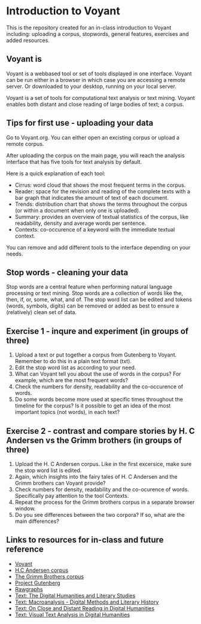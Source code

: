 # Introduction to Voyant
This is the repository created for an in-class introduction to Voyant including: uploading a corpus, stopwords, general features, exercises and added resources. 

## Voyant is
Voyant is a webbased tool or set of tools displayed in one interface. Voyant can be run either in a browser in which case you are accessing a remote server. Or downloaded to your desktop, running on your local server. 

Voyant is a set of tools for computational text analysis or text mining. Voyant enables both distant and close reading of large bodies of text; a corpus. 

## Tips for first use - uploading your data
Go to Voyant.org. 
You can either open an excisting corpus or upload a remote corpus. 

After uploading the corpus on the main page, you will reach the analysis interface that has five tools for text analysis by default. 

Here is a quick explanation of each tool:
* Cirrus: word cloud that shows the most frequent terms in the corpus. 
* Reader: space for the revision and reading of the complete texts with a bar graph that indicates the amount of text of each document. 
* Trends: distribution chart that shows the terms throughout the corpus (or within a document when only one is uploaded). 
* Summary: provides an overview of textual statistics of the corpus, like readability, density and average words per sentence. 
* Contexts: co-occurence of a keyword with the immediate textual context. 

You can remove and add different tools to the interface depending on your needs. 

## Stop words - cleaning your data
Stop words are a central feature when performing natural language processing or text mining. 
Stop words are a collection of words like the, then, if, or, some, what, and of.
The stop word list can be edited and tokens (words, symbols, digits) can be removed or added as best to ensure a (relatively) clean set of data. 

##  Exercise 1 - inqure and experiment (in groups of three)
1. Upload a text or put together a corpus from Gutenberg to Voyant. Remember to do this in a plain text format (txt). 
2. Edit the stop word list as according to your need. 
3. What can Voyant tell you about the use of words in the corpus? For example, which are the most frequent words?
4. Check the numbers for density, readability and the co-occurence of words. 
5. Do some words become more used at specific times throughout the timeline for the corpus? Is it possible to get an idea of the most important topics (not words), in each text?

## Exercise 2 - contrast and compare stories by H. C Andersen vs the Grimm brothers (in groups of three) 
1. Upload the H. C Andersen corpus. Like in the first excersice, make sure the stop word list is edited. 
2. Again, which insights into the fairy tales of H. C Andersen and the Grimm brothers can Voyant provide? 
3. Check numbers for density, readability and the co-ocurence of words. Specifically pay attention to the tool Contexts. 
4. Repeat the process for the Grimm brothers corpus in a separate browser window. 
5. Do you see differences between the two corpora? If so, what are the main differences? 

## Links to resources for in-class and future reference
* [Voyant](https://voyant-tools.org/)
* [H.C Andersen corpus](https://github.com/karolinevildlyng/Introduction-to-Voyant/blob/main/HC%20Andersen%20fairy%20tale%20corpus.zip)
* [The Grimm Brothers corpus](https://github.com/karolinevildlyng/Introduction-to-Voyant/blob/main/The%20Grimm%20Brothers%20fairy%20tale%20corpus.zip)
* [Project Gutenberg](https://www.gutenberg.org/)
* [Rawgraphs](https://rawgraphs.io/)
* [Text: The Digital Humanities and Literary Studies](https://fdslive.oup.com/www.oup.com/academic/pdf/openaccess/9780198850489.pdf)
* [Text: Macroanalysis - Digital Methods and Literary History](http://www.digitalhermeneutics.com/wp-content/uploads/2020/06/WEEK-2-Jockers-Macroanalysis-Ch-2.pdf)
* [Text: On Close and Distant Reading in Digital Humanities](https://www.informatik.uni-leipzig.de/~stjaenicke/Survey.pdf)
* [Text: Visual Text Analysis in Digital Humanities](https://onlinelibrary.wiley.com/doi/full/10.1111/cgf.12873)
